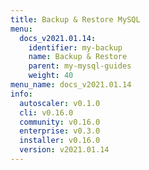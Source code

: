 ```yaml
---
title: Backup & Restore MySQL
menu:
  docs_v2021.01.14:
    identifier: my-backup
    name: Backup & Restore
    parent: my-mysql-guides
    weight: 40
menu_name: docs_v2021.01.14
info:
  autoscaler: v0.1.0
  cli: v0.16.0
  community: v0.16.0
  enterprise: v0.3.0
  installer: v0.16.0
  version: v2021.01.14
---
```


